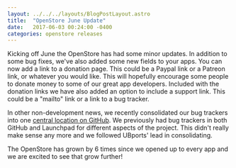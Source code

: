 ```yaml
---
layout: ../../../layouts/BlogPostLayout.astro
title:  "OpenStore June Update"
date:   2017-06-03 00:24:00 -0400
categories: openstore releases
---
```


Kicking off June the OpenStore has had some minor updates. In addition to some
bug fixes, we've also added some new fields to your apps. You can now add a
link to a donation page. This could be a Paypal link or a Patreon link, or
whatever you would like. This will hopefully encourage some people to donate
money to some of our great app developers. Included with the donation links
we have also added an option to include a support link. This could be a "mailto"
link or a link to a bug tracker.

In other non-development news, we recently consolidated our bug trackers into one
[central location on GitHub](https://github.com/UbuntuOpenStore/openstore-meta/issues).
We previously had bug trackers in both GitHub and Launchpad for different aspects
of the project. This didn't really make sense any more and we followed UBports'
lead in consolidating.

The OpenStore has grown by 6 times since we opened up to every app and we are
excited to see that grow further!
